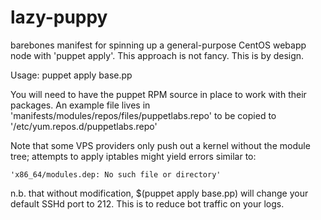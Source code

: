 lazy-puppy
==========

barebones manifest for spinning up a general-purpose CentOS webapp node with 'puppet apply'.  This approach is not fancy.  This is by design.

Usage: puppet apply base.pp

You will need to have the puppet RPM source in place to work with their packages.  An example file lives in 'manifests/modules/repos/files/puppetlabs.repo' to be copied to '/etc/yum.repos.d/puppetlabs.repo'


Note that some VPS providers only push out a kernel without the module tree; attempts to apply iptables might yield errors similar to: 

	'x86_64/modules.dep: No such file or directory'

n.b. that without modification, $(puppet apply base.pp) will change your default SSHd port to 212.  This is to reduce bot traffic on your logs.


